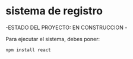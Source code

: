 <h1>sistema de registro</h1>

-ESTADO DEL PROYECTO: EN CONSTRUCCION -

Para ejecutar el sistema, debes poner:

```npm install react```
